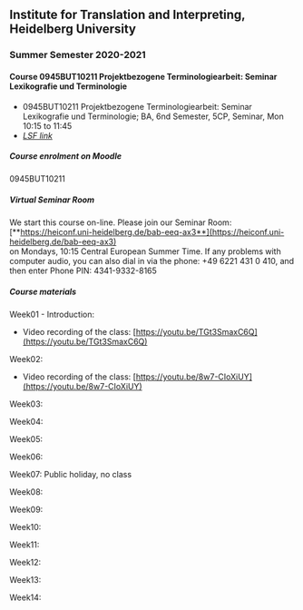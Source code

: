 ## Institute for Translation and Interpreting, Heidelberg University
### Summer Semester 2020-2021
#### Course 0945BUT10211 Projektbezogene Terminologiearbeit: Seminar Lexikografie und Terminologie

- 0945BUT10211 Projektbezogene Terminologiearbeit: Seminar Lexikografie und Terminologie; BA, 6nd Semester, 5CP, Seminar, Mon 10:15  to 11:45
- [*LSF link*](https://lsf.uni-heidelberg.de/qisserver/rds?state=verpublish&status=init&vmfile=no&publishid=333791&moduleCall=webInfo&publishConfFile=webInfo&publishSubDir=veranstaltung)  

##### Course enrolment on Moodle
0945BUT10211

##### Virtual Seminar Room

We start this course on-line. Please join our Seminar Room:  
[**https://heiconf.uni-heidelberg.de/bab-eeq-ax3**](https://heiconf.uni-heidelberg.de/bab-eeq-ax3)  
on Mondays, 10:15 Central European Summer Time. If any problems with computer audio, you can also dial in via the phone: +49 6221 431 0 410, and then enter Phone PIN: 4341-9332-8165

##### Course materials

Week01 - Introduction:
- Video recording of the class: [https://youtu.be/TGt3SmaxC6Q](https://youtu.be/TGt3SmaxC6Q)

Week02:
- Video recording of the class: [https://youtu.be/8w7-CIoXiUY](https://youtu.be/8w7-CIoXiUY)

Week03:

Week04:

Week05:

Week06:

Week07: Public holiday, no class

Week08:

Week09:

Week10:

Week11:

Week12:

Week13:

Week14:
